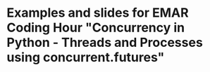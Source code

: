 # Examples and slides for EMAR Coding Hour "Concurrency in Python - Threads and Processes using concurrent.futures"
